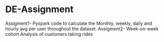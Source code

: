 # DE-Assignment
Assigment1- Pyspark code to calculate the Monthly, weekly, daily and hourly avg per user throughout the dataset.
Assigment2- Week-on-week cohort Analysis of customers taking rides
